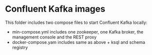 # Confluent Kafka images

This folder includes two compose files to start Confluent Kafka locally:

* min-compose.yml includes one zookeeper, one Kafka broker, the management console and the REST proxy
* docker-compose.yam includes same as above + ksql and schema registry